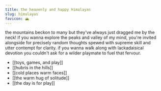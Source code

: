 ```yaml
---
title: the heavenly and happy Himalayas
slug: himalayas
favicon: 🏔
---
```

the mountains beckon to many but they've always just dragged me by the neck! if you wanna explore the peaks and valley of my mind, you're invited alongside for precisely random thoughts spewed with supreme skill and utter contempt for clarity. if you wanna walk along with lackadaisical devotion you couldn't ask for a wilder  playmate to fuel that fervour. 

- [[toys, games, and play]]
- [[hubris in the hills]]
- [[cold places warm faces]]
- [[the warm hug of solitude]]
- [[the day is for play]]